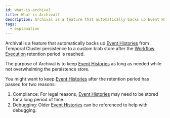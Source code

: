 ```yaml
---
id: what-is-archival
title: What is Archival?
description: Archival is a feature that automatically backs up Event Histories from Temporal Cluster persistence to a custom blob store after the Closed Workflow Execution retention period is reached.
tags:
  - explanation
---
```


Archival is a feature that automatically backs up [Event Histories](/docs/content/what-is-an-event-history) from Temporal Cluster persistence to a custom blob store after the [Workflow Execution](/docs/content/what-is-a-workflow-execution) retention period is reached.

The purpose of Archival is to keep [Event Histories](#event-history) as long as needed while not overwhelming the persistence store.

You might want to keep [Event Histories](#event-history) after the retention period has passed for two reasons:
1. Compliance: For legal reasons, [Event Histories](#event-history) may need to be stored for a long period of time.
2. Debugging: Older [Event Histories](#event-history) can be referenced to help with debugging.
